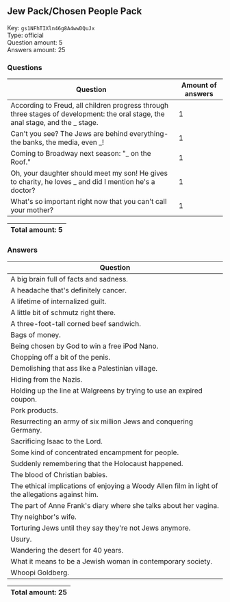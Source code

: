 ## Jew Pack/Chosen People Pack
Key: `gs1NFhTIXln46g8A4wwDQuJx`  
Type: official  
Question amount: 5  
Answers amount: 25
### Questions
| Question | Amount of answers |
|---|---|
| According to Freud, all children progress through three stages of development: the oral stage, the anal stage, and the _ stage. | 1 |
| Can't you see? The Jews are behind everything-the banks, the media, even _! | 1 |
| Coming to Broadway next season: "_ on the Roof." | 1 |
| Oh, your daughter should meet my son! He gives to charity, he loves _ and did I mention he's a doctor? | 1 |
| What's so important right now that you can't call your mother? | 1 |

|Total amount: 5|
|---|

### Answers
| Question |
|---|
| A big brain full of facts and sadness. |
| A headache that's definitely cancer. |
| A lifetime of internalized guilt. |
| A little bit of schmutz right there. |
| A three-foot-tall corned beef sandwich. |
| Bags of money. |
| Being chosen by God to win a free iPod Nano. |
| Chopping off a bit of the penis. |
| Demolishing that ass like a Palestinian village. |
| Hiding from the Nazis. |
| Holding up the line at Walgreens by trying to use an expired coupon. |
| Pork products. |
| Resurrecting an army of six million Jews and conquering Germany. |
| Sacrificing Isaac to the Lord. |
| Some kind of concentrated encampment for people. |
| Suddenly remembering that the Holocaust happened. |
| The blood of Christian babies. |
| The ethical implications of enjoying a Woody Allen film in light of the allegations against him. |
| The part of Anne Frank's diary where she talks about her vagina. |
| Thy neighbor's wife. |
| Torturing Jews until they say they're not Jews anymore. |
| Usury. |
| Wandering the desert for 40 years. |
| What it means to be a Jewish woman in contemporary society. |
| Whoopi Goldberg. |

|Total amount: 25|
|---|